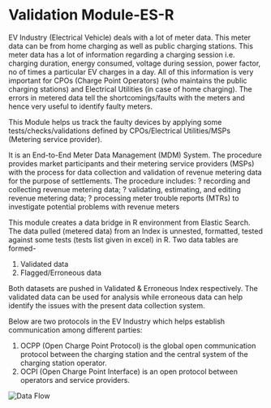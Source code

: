 # Validation Module-ES-R

EV Industry (Electrical Vehicle) deals with a lot of meter data. This meter data can be from home charging as well as public charging stations.
This meter data has a lot of information regarding a charging session i.e. charging duration, energy consumed, voltage during session, power factor, 
no of times a particular EV charges in a day. All of this information is very important for CPOs (Charge Point Operators) (who maintains the public charging stations)
and Electrical Utilities (in case of home charging). The errors in metered data tell the shortcomings/faults with the meters and hence very useful to 
identify faulty meters. 

This Module helps us track the faulty devices by applying some tests/checks/validations defined by CPOs/Electrical Utilities/MSPs (Metering service provider).

It is an End-to-End Meter Data Management (MDM) System.
The procedure provides market participants and their metering service providers (MSPs) with the process for data collection and validation of
revenue metering data for the purpose of settlements. 
The procedure includes:
? recording and collecting revenue metering data;
? validating, estimating, and editing revenue metering data;
? processing meter trouble reports (MTRs) to investigate potential problems with revenue meters

This module creates a data bridge in R environment from Elastic Search.
The data pulled (metered data) from an Index is unnested, formatted, tested against some tests (tests list given in excel) in R.
Two data tables are formed-
1. Validated data
2. Flagged/Erroneous data

Both datasets are pushed in Validated & Erroneous Index respectively. The validated data can be used for analysis while erroneous data can help identify the issues with the present data collection system.

Below are two protocols in the EV Industry which helps establish communication among different parties:
1. OCPP (Open Charge Point Protocol) is the global open communication protocol between the charging station and the central system of the charging station operator.         
2. OCPI (Open Charge Point Interface) is an open protocol between operators and service providers.

![Data Flow](https://user-images.githubusercontent.com/71806907/123521809-a389e200-d6d6-11eb-9ed6-f07ccf625d99.png)
